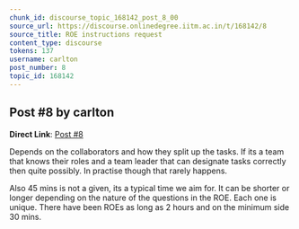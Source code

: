 ```yaml
---
chunk_id: discourse_topic_168142_post_8_00
source_url: https://discourse.onlinedegree.iitm.ac.in/t/168142/8
source_title: ROE instructions request
content_type: discourse
tokens: 137
username: carlton
post_number: 8
topic_id: 168142
---
```


## Post #8 by carlton

**Direct Link**: [Post #8](https://discourse.onlinedegree.iitm.ac.in/t/168142/8)

Depends on the collaborators and how they split up the tasks. If its a team that knows their roles and a team leader that can designate tasks correctly then quite possibly. In practise though that rarely happens.

Also 45 mins is not a given, its a typical time we aim for. It can be shorter or longer depending on the nature of the questions in the ROE. Each one is unique. There have been ROEs as long as 2 hours and on the minimum side 30 mins.
